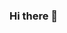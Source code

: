 ### Hi there 👋

<!--
**SyntaxEvasion/SyntaxEvasion** is a ✨ _special_ ✨ repository because its `README.md` (this file) appears on your GitHub profile.

Here are some ideas to get you started:

- 🔭 I’m currently working on deltarune modding
- 🌱 I’m currently learning reverse engineering
- 🤔 I’m looking for help with my balls
- 💬 Ask me about my balls
- 📫 How to reach me: get down and suck my balls
- 😄 Pronouns: islam
- ⚡ Fun fact: pink guy once said "Sometimes I play with my willy, and the white stuff come out!"
-->
